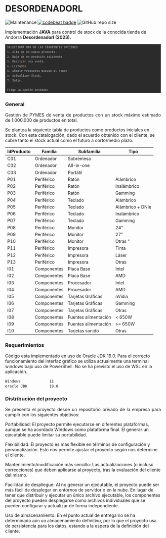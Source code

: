 DESORDENADORL
=========
![Maintenance](https://img.shields.io/maintenance/yes/2023)  [![codebeat badge](https://codebeat.co/badges/7ccb76f8-05e8-4d01-85b7-4f70286f954c)](https://codebeat.co/projects/github-com-innovatechdevelopers-desordenadorl-main)  ![GitHub repo size](https://img.shields.io/github/repo-size/InnovatechDevelopers/Desordenadorl?style=plastic)

Implementación **JAVA** para control de stock de la conocida tienda de Andorra **Desordenadorl (2023).**

<div style="text-align:center"><img src="docs\terminal.png" ,width=600/></div>

### General
<p align="justify">
Gestión de PYMES de venta de productos con un stock máximo estimado de 1.000.000 de productos en total.

Se plantea la siguiente tabla de productos como productos iniciales en stock. Con esta catalogación, dado el acuerdo obtenido con el cliente, se cubre tanto el stock actual como el futuro a corto/medio plazo.

|     IdProducto    |     Familia        |     Subfamilia              |     Tipo                |
|-------------------|--------------------|-----------------------------|-------------------------|
|     C01           |     Ordenador      |     Sobremesa               |                         |
|     C02           |     Ordenador      |     All-in-one              |                         |
|     C03           |     Ordenador      |     Portátil                |                         |
|     P01           |     Periférico     |     Ratón                   |     Alámbrico           |
|     P02           |     Periférico     |     Ratón                   |     Inalámbrico         |
|     P03           |     Periférico     |     Ratón                   |     Gamming             |
|     P04           |     Periférico     |     Teclado                 |     Alámbrico           |
|     P05           |     Periférico     |     Teclado                 |     Alámbrico + DNIe    |
|     P06           |     Periférico     |     Teclado                 |     Inalámbrico         |
|     P07           |     Periférico     |     Teclado                 |     Gamming             |
|     P08           |     Periférico     |     Monitor                 |     24”                 |
|     P09           |     Periférico     |     Monitor                 |     27”                 |
|     P10           |     Periférico     |     Monitor                 |     Otras “             |
|     P11           |     Periférico     |     Impresora               |     Tinta               |
|     P12           |     Periférico     |     Impresora               |     Láser               |
|     P13           |     Periférico     |     Impresora               |     Otras               |
|     I01           |     Componentes    |     Placa Base              |     Intel               |
|     I02           |     Componentes    |     Placa Base              |     AMD                 |
|     I03           |     Componentes    |     Procesador              |     Intel               |
|     I04           |     Componentes    |     Procesador              |     AMD                 |
|     I05           |     Componentes    |     Tarjetas Gráficas       |     nVidia              |
|     I06           |     Componentes    |     Tarjetas Gráficas       |     Gamming             |
|     I07           |     Componentes    |     Tarjetas Gráficas       |     Otras               |
|     I08           |     Componentes    |     Fuentes alimentación    |     < 650W              |
|     I09           |     Componentes    |     Fuentes alimentación    |     >= 650W             |
|     I10           |     Componentes    |     Tarjetas sonido         |     Otras               |



### Requerimientos

Código esta implementado en uso de Oracle JDK 19.0. 
Para el correcto funcionamiento del interfaz gráfico se utiliza actualmente una terminal windows bajo uso de PowerShell. No se ha previsto el uso de WSL en la aplicación.

```
Windows             11
oracle JDK          19.0
```

### Distribución del proyecto
<p align="justify">
Se presenta el proyecto desde un repositorio privado de la empresa para cumplir con los siguientes objetivos:

Portabilidad: 
El proyecto permite ejecutarse en diferentes plataformas, aunque se ha acordado Windows como plataforma final. El generar un ejecutable puede limitar su portabilidad.

Flexibilidad: El proyecto es más flexible en términos de configuración y personalización. Esto nos permite ajustar el proyecto según nos determine el cliente.

Mantenimiento/modificación más sencillo: 
Las actualizaciones (o incluso correcciones) que deben aplicarse al proyecto, tras la evaluación del cliente del mismo.

Facilidad de despliegue: Al no generar un ejecutable, el proyecto puede ser más fácil de desplegar en entornos de servidor o en la nube. En lugar de tener que distribuir y ejecutar un único archivo ejecutable, los componentes del proyecto pueden desplegarse como archivos individuales que se pueden configurar y actualizar de forma independiente.

Uso de almacenamiento: En el punto actual de entrega no se ha determinado aún un almacenamiento definitivo, por lo que el proyecto usa  de persistencia para los datos, estando a la espera de la definición del cliente.
